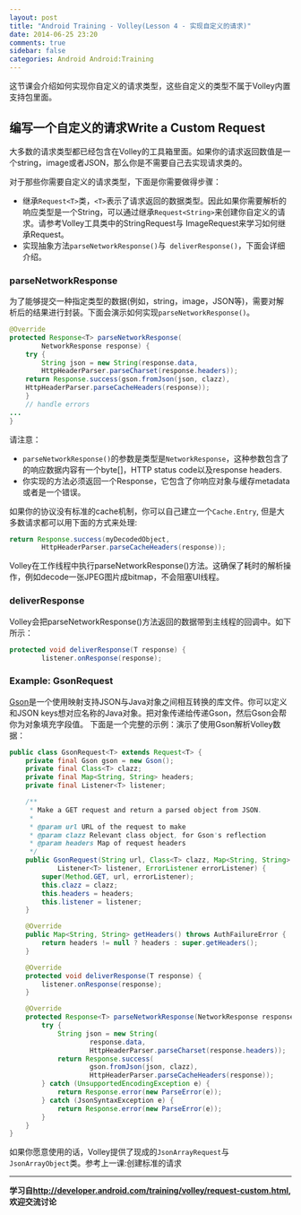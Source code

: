 ```yaml
---
layout: post
title: "Android Training - Volley(Lesson 4 - 实现自定义的请求)"
date: 2014-06-25 23:20
comments: true
sidebar: false
categories: Android Android:Training
---
```


这节课会介绍如何实现你自定义的请求类型，这些自定义的类型不属于Volley内置支持包里面。

## 编写一个自定义的请求Write a Custom Request

大多数的请求类型都已经包含在Volley的工具箱里面。如果你的请求返回数值是一个string，image或者JSON，那么你是不需要自己去实现请求类的。

对于那些你需要自定义的请求类型，下面是你需要做得步骤：

* 继承`Request<T>`类，`<T>`表示了请求返回的数据类型。因此如果你需要解析的响应类型是一个String，可以通过继承`Request<String>`来创建你自定义的请求。请参考Volley工具类中的StringRequest与 ImageRequest来学习如何继承Request<T>。
* 实现抽象方法`parseNetworkResponse()`与` deliverResponse()`，下面会详细介绍。

### parseNetworkResponse

为了能够提交一种指定类型的数据(例如，string，image，JSON等)，需要对解析后的结果进行封装。下面会演示如何实现`parseNetworkResponse()`。

```java
@Override
protected Response<T> parseNetworkResponse(
        NetworkResponse response) {
    try {
        String json = new String(response.data,
        HttpHeaderParser.parseCharset(response.headers));
    return Response.success(gson.fromJson(json, clazz),
    HttpHeaderParser.parseCacheHeaders(response));
    }
    // handle errors
...
}
```

<!-- More -->


请注意：

* `parseNetworkResponse()`的参数是类型是`NetworkResponse`，这种参数包含了的响应数据内容有一个byte[]，HTTP status code以及response headers.
* 你实现的方法必须返回一个Response<T>，它包含了你响应对象与缓存metadata或者是一个错误。

如果你的协议没有标准的cache机制，你可以自己建立一个`Cache.Entry`, 但是大多数请求都可以用下面的方式来处理:

```java
return Response.success(myDecodedObject,
        HttpHeaderParser.parseCacheHeaders(response));
```

Volley在工作线程中执行parseNetworkResponse()方法。这确保了耗时的解析操作，例如decode一张JPEG图片成bitmap，不会阻塞UI线程。

### deliverResponse

Volley会把parseNetworkResponse()方法返回的数据带到主线程的回调中。如下所示：

```java
protected void deliverResponse(T response) {
        listener.onResponse(response);
```

### Example: GsonRequest

[Gson](http://code.google.com/p/google-gson/)是一个使用映射支持JSON与Java对象之间相互转换的库文件。你可以定义和JSON keys想对应名称的Java对象。把对象传递给传递Gson，然后Gson会帮你为对象填充字段值。 下面是一个完整的示例：演示了使用Gson解析Volley数据：

```java
public class GsonRequest<T> extends Request<T> {
    private final Gson gson = new Gson();
    private final Class<T> clazz;
    private final Map<String, String> headers;
    private final Listener<T> listener;

    /**
     * Make a GET request and return a parsed object from JSON.
     *
     * @param url URL of the request to make
     * @param clazz Relevant class object, for Gson's reflection
     * @param headers Map of request headers
     */
    public GsonRequest(String url, Class<T> clazz, Map<String, String> headers,
            Listener<T> listener, ErrorListener errorListener) {
        super(Method.GET, url, errorListener);
        this.clazz = clazz;
        this.headers = headers;
        this.listener = listener;
    }

    @Override
    public Map<String, String> getHeaders() throws AuthFailureError {
        return headers != null ? headers : super.getHeaders();
    }

    @Override
    protected void deliverResponse(T response) {
        listener.onResponse(response);
    }

    @Override
    protected Response<T> parseNetworkResponse(NetworkResponse response) {
        try {
            String json = new String(
                    response.data,
                    HttpHeaderParser.parseCharset(response.headers));
            return Response.success(
                    gson.fromJson(json, clazz),
                    HttpHeaderParser.parseCacheHeaders(response));
        } catch (UnsupportedEncodingException e) {
            return Response.error(new ParseError(e));
        } catch (JsonSyntaxException e) {
            return Response.error(new ParseError(e));
        }
    }
}
```

如果你愿意使用的话，Volley提供了现成的`JsonArrayRequest`与` JsonArrayObject`类。参考上一课:创建标准的请求

***
**学习自<http://developer.android.com/training/volley/request-custom.html>,欢迎交流讨论**

